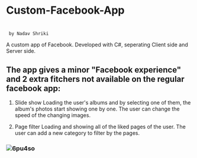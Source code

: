 # Custom-Facebook-App
#  
     by Nadav Shriki

A custom app of Facebook.
Developed with C#, seperating Client side and Server side.

## The app gives a minor "Facebook experience" and 2 extra fitchers not available on the regular facebook app:
 1. Slide show
Loading the user's albums and by selecting one of them, the album's photos start showing one by one.
The user can change the speed of the changing images.

 2. Page filter
Loading and showing all of the liked pages of the user. The user can add a new category to filter by the pages.




### ![6pu4so](https://user-images.githubusercontent.com/101123150/184499538-ba255381-bb00-42bc-a09c-027f0fd27070.gif)
